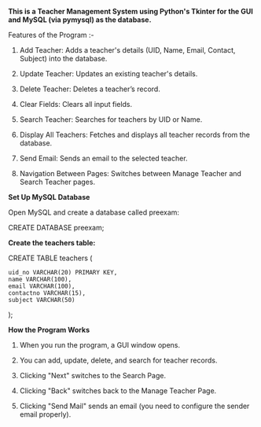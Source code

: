 **This is a Teacher Management System using Python's Tkinter for the GUI and MySQL (via pymysql) as the database.**

Features of the Program :-

1) Add Teacher: Adds a teacher's details (UID, Name, Email, Contact, Subject) into the database.

2) Update Teacher: Updates an existing teacher's details.

3) Delete Teacher: Deletes a teacher’s record.

4) Clear Fields: Clears all input fields.

5) Search Teacher: Searches for teachers by UID or Name.

6) Display All Teachers: Fetches and displays all teacher records from the database.

7) Send Email: Sends an email to the selected teacher.

8) Navigation Between Pages: Switches between Manage Teacher and Search Teacher pages.

**Set Up MySQL Database**

Open MySQL and create a database called preexam:

CREATE DATABASE preexam;

**Create the teachers table:**

CREATE TABLE teachers (

    uid_no VARCHAR(20) PRIMARY KEY,
    name VARCHAR(100),
    email VARCHAR(100),
    contactno VARCHAR(15),
    subject VARCHAR(50)
);


**How the Program Works**
1) When you run the program, a GUI window opens.

2) You can add, update, delete, and search for teacher records.

3) Clicking "Next" switches to the Search Page.

4) Clicking "Back" switches back to the Manage Teacher Page.

5) Clicking "Send Mail" sends an email (you need to configure the sender email properly).

